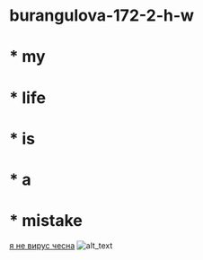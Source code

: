 # burangulova-172-2-h-w
# * my
# * life
# * is
# * a
# * mistake
[я не вирус чесна](https://github.com/ "помогите я компьютер, который обрел сознание")
![alt_text](http://imgdiscover.ru/i/1/4xpwp.jpg "ето я")
